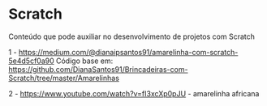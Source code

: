 # Scratch
Conteúdo que pode auxiliar no desenvolvimento de projetos com Scratch

1 - https://medium.com/@dianaipsantos91/amarelinha-com-scratch-5e4d5cf0a90
Código  base em: https://github.com/DianaSantos91/Brincadeiras-com-Scratch/tree/master/Amarelinhas

2 - https://www.youtube.com/watch?v=fI3xcXp0pJU - amarelinha africana
